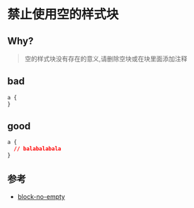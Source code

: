 # 禁止使用空的样式块

## Why?

> 空的样式块没有存在的意义,请删除空块或在块里面添加注释

## bad

```css
a {
}
```

## good

```css
a {
  // balabalabala
}
```

## 参考

- [block-no-empty](https://stylelint.io/user-guide/rules/list/block-no-empty)
